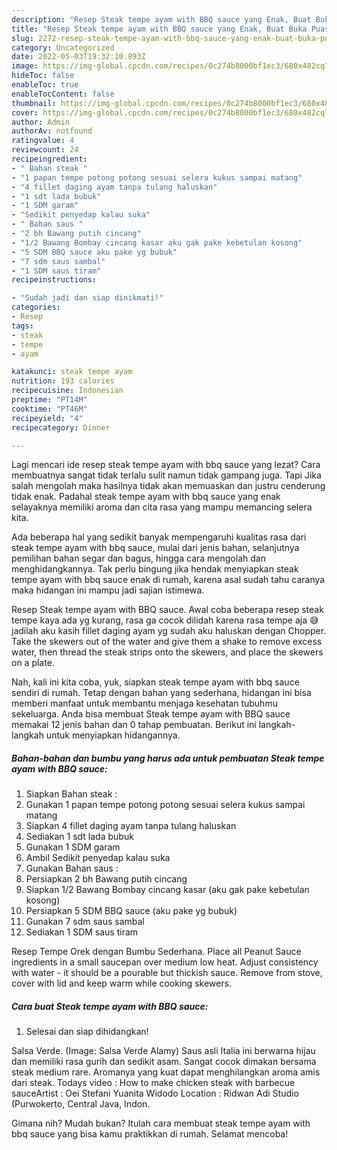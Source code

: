 ```yaml
---
description: "Resep Steak tempe ayam with BBQ sauce yang Enak, Buat Buka Puasa Menggugah Selera"
title: "Resep Steak tempe ayam with BBQ sauce yang Enak, Buat Buka Puasa Menggugah Selera"
slug: 2272-resep-steak-tempe-ayam-with-bbq-sauce-yang-enak-buat-buka-puasa-menggugah-selera
category: Uncategorized
date: 2022-05-03T19:32:10.893Z
image: https://img-global.cpcdn.com/recipes/0c274b8000bf1ec3/680x482cq70/steak-tempe-ayam-with-bbq-sauce-foto-resep-utama.jpg
hideToc: false
enableToc: true
enableTocContent: false
thumbnail: https://img-global.cpcdn.com/recipes/0c274b8000bf1ec3/680x482cq70/steak-tempe-ayam-with-bbq-sauce-foto-resep-utama.jpg
cover: https://img-global.cpcdn.com/recipes/0c274b8000bf1ec3/680x482cq70/steak-tempe-ayam-with-bbq-sauce-foto-resep-utama.jpg
author: Admin
authorAv: notfound
ratingvalue: 4
reviewcount: 24
recipeingredient:
- " Bahan steak "
- "1 papan tempe potong potong sesuai selera kukus sampai matang"
- "4 fillet daging ayam tanpa tulang haluskan"
- "1 sdt lada bubuk"
- "1 SDM garam"
- "Sedikit penyedap kalau suka"
- " Bahan saus "
- "2 bh Bawang putih cincang"
- "1/2 Bawang Bombay cincang kasar aku gak pake kebetulan kosong"
- "5 SDM BBQ sauce aku pake yg bubuk"
- "7 sdm saus sambal"
- "1 SDM saus tiram"
recipeinstructions:

- "Sudah jadi dan siap dinikmati!"
categories:
- Resep
tags:
- steak
- tempe
- ayam

katakunci: steak tempe ayam 
nutrition: 193 calories
recipecuisine: Indonesian
preptime: "PT14M"
cooktime: "PT46M"
recipeyield: "4"
recipecategory: Dinner

---
```



Lagi mencari ide resep steak tempe ayam with bbq sauce yang lezat? Cara membuatnya sangat tidak terlalu sulit namun tidak gampang juga. Tapi Jika salah mengolah maka hasilnya tidak akan memuaskan dan justru cenderung tidak enak. Padahal steak tempe ayam with bbq sauce yang enak selayaknya memiliki aroma dan cita rasa yang mampu memancing selera kita.


Ada beberapa hal yang sedikit banyak mempengaruhi kualitas rasa dari steak tempe ayam with bbq sauce, mulai dari jenis bahan, selanjutnya pemilihan bahan segar dan bagus, hingga cara mengolah dan menghidangkannya. Tak perlu bingung jika hendak menyiapkan steak tempe ayam with bbq sauce enak di rumah, karena asal sudah tahu caranya maka hidangan ini mampu jadi sajian istimewa.

Resep Steak tempe ayam with BBQ sauce. Awal coba beberapa resep steak tempe kaya ada yg kurang, rasa ga cocok dilidah karena rasa tempe aja 😅 jadilah aku kasih fillet daging ayam yg sudah aku haluskan dengan Chopper. Take the skewers out of the water and give them a shake to remove excess water, then thread the steak strips onto the skewers, and place the skewers on a plate.


Nah, kali ini kita coba, yuk, siapkan steak tempe ayam with bbq sauce sendiri di rumah. Tetap dengan bahan yang sederhana, hidangan ini bisa memberi manfaat untuk membantu menjaga kesehatan tubuhmu sekeluarga. Anda bisa membuat Steak tempe ayam with BBQ sauce memakai 12 jenis bahan dan 0 tahap pembuatan. Berikut ini langkah-langkah untuk menyiapkan hidangannya.

<!--inarticleads1-->

##### Bahan-bahan dan bumbu yang harus ada untuk pembuatan Steak tempe ayam with BBQ sauce:

1. Siapkan  Bahan steak :
1. Gunakan 1 papan tempe potong potong sesuai selera kukus sampai matang
1. Siapkan 4 fillet daging ayam tanpa tulang haluskan
1. Sediakan 1 sdt lada bubuk
1. Gunakan 1 SDM garam
1. Ambil Sedikit penyedap kalau suka
1. Gunakan  Bahan saus :
1. Persiapkan 2 bh Bawang putih cincang
1. Siapkan 1/2 Bawang Bombay cincang kasar (aku gak pake kebetulan kosong)
1. Persiapkan 5 SDM BBQ sauce (aku pake yg bubuk)
1. Gunakan 7 sdm saus sambal
1. Sediakan 1 SDM saus tiram


Resep Tempe Orek dengan Bumbu Sederhana. Place all Peanut Sauce ingredients in a small saucepan over medium low heat. Adjust consistency with water - it should be a pourable but thickish sauce. Remove from stove, cover with lid and keep warm while cooking skewers. 

<!--inarticleads2-->

##### Cara buat Steak tempe ayam with BBQ sauce:


1. Selesai dan siap dihidangkan!

Salsa Verde. (Image: Salsa Verde Alamy) Saus asli Italia ini berwarna hijau dan memiliki rasa gurih dan sedikit asam. Sangat cocok dimakan bersama steak medium rare. Aromanya yang kuat dapat menghilangkan aroma amis dari steak. Todays video : How to make chicken steak with barbecue sauceArtist : Oei Stefani Yuanita Widodo Location : Ridwan Adi Studio (Purwokerto, Central Java, Indon. 

Gimana nih? Mudah bukan? Itulah cara membuat steak tempe ayam with bbq sauce yang bisa kamu praktikkan di rumah. Selamat mencoba!
